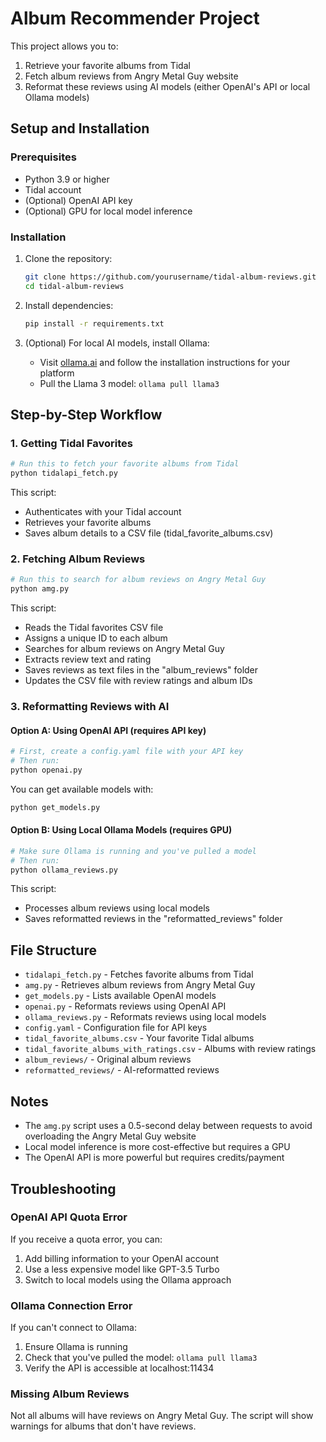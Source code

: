 # Album Recommender Project

This project allows you to:
1. Retrieve your favorite albums from Tidal
2. Fetch album reviews from Angry Metal Guy website
3. Reformat these reviews using AI models (either OpenAI's API or local Ollama models)

## Setup and Installation

### Prerequisites
- Python 3.9 or higher
- Tidal account
- (Optional) OpenAI API key
- (Optional) GPU for local model inference

### Installation

1. Clone the repository:
   ```bash
   git clone https://github.com/yourusername/tidal-album-reviews.git
   cd tidal-album-reviews
   ```

2. Install dependencies:
   ```bash
   pip install -r requirements.txt
   ```

3. (Optional) For local AI models, install Ollama:
   - Visit [ollama.ai](https://ollama.ai) and follow the installation instructions for your platform
   - Pull the Llama 3 model: `ollama pull llama3`

## Step-by-Step Workflow

### 1. Getting Tidal Favorites
```python
# Run this to fetch your favorite albums from Tidal
python tidalapi_fetch.py
```

This script:
- Authenticates with your Tidal account
- Retrieves your favorite albums
- Saves album details to a CSV file (tidal_favorite_albums.csv)

### 2. Fetching Album Reviews
```python
# Run this to search for album reviews on Angry Metal Guy
python amg.py
```

This script:
- Reads the Tidal favorites CSV file
- Assigns a unique ID to each album
- Searches for album reviews on Angry Metal Guy
- Extracts review text and rating
- Saves reviews as text files in the "album_reviews" folder
- Updates the CSV file with review ratings and album IDs

### 3. Reformatting Reviews with AI

#### Option A: Using OpenAI API (requires API key)
```python
# First, create a config.yaml file with your API key
# Then run:
python openai.py
```

You can get available models with:
```python
python get_models.py
```

#### Option B: Using Local Ollama Models (requires GPU)
```python
# Make sure Ollama is running and you've pulled a model
# Then run:
python ollama_reviews.py
```

This script:
- Processes album reviews using local models
- Saves reformatted reviews in the "reformatted_reviews" folder

## File Structure

- `tidalapi_fetch.py` - Fetches favorite albums from Tidal
- `amg.py` - Retrieves album reviews from Angry Metal Guy
- `get_models.py` - Lists available OpenAI models
- `openai.py` - Reformats reviews using OpenAI API
- `ollama_reviews.py` - Reformats reviews using local models
- `config.yaml` - Configuration file for API keys
- `tidal_favorite_albums.csv` - Your favorite Tidal albums
- `tidal_favorite_albums_with_ratings.csv` - Albums with review ratings
- `album_reviews/` - Original album reviews
- `reformatted_reviews/` - AI-reformatted reviews

## Notes

- The `amg.py` script uses a 0.5-second delay between requests to avoid overloading the Angry Metal Guy website
- Local model inference is more cost-effective but requires a GPU
- The OpenAI API is more powerful but requires credits/payment

## Troubleshooting

### OpenAI API Quota Error
If you receive a quota error, you can:
1. Add billing information to your OpenAI account
2. Use a less expensive model like GPT-3.5 Turbo
3. Switch to local models using the Ollama approach

### Ollama Connection Error
If you can't connect to Ollama:
1. Ensure Ollama is running
2. Check that you've pulled the model: `ollama pull llama3`
3. Verify the API is accessible at localhost:11434

### Missing Album Reviews
Not all albums will have reviews on Angry Metal Guy. The script will show warnings for albums that don't have reviews.
